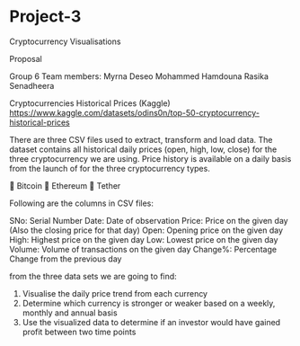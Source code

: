 # Project-3
Cryptocurrency Visualisations 


Proposal 

Group 6
Team members:
Myrna Deseo
Mohammed Hamdouna
Rasika Senadheera

Cryptocurrencies Historical Prices
(Kaggle)
https://www.kaggle.com/datasets/odins0n/top-50-cryptocurrency-historical-prices

There are three CSV files used to extract, transform and load data.
The dataset contains all historical daily prices (open, high, low, close) for the three cryptocurrency we are using.   Price history is available on a daily basis from the launch of for the three cryptocurrency types.

	Bitcoin
	Ethereum
	Tether

Following are the columns in CSV files:

SNo: 		Serial Number 
Date: 		Date of observation
Price: 		Price on the given day (Also the closing price for that day)
Open: 		Opening price on the given day
High: 		Highest price on the given day
Low: 		Lowest price on the given day
Volume: 	Volume of transactions on the given day
Change%: 	Percentage Change from the previous day

from the three data sets we are going to find:
1.	Visualise the daily price trend from each currency
2.	Determine which currency is stronger or weaker based on a weekly, monthly and annual basis
3.	Use the visualized data to determine if an investor would have gained profit between two time points

